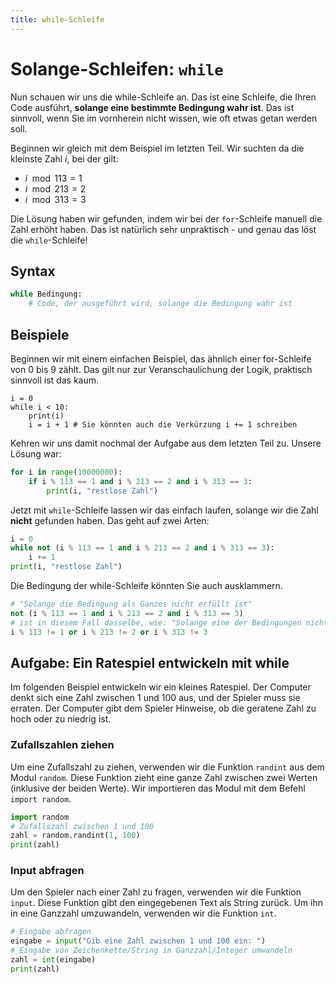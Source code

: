 ```yaml
---
title: while-Schleife
---
```


# <nobr>Solange-Schleifen:</nobr> `while`

Nun schauen wir uns die while-Schleife an. Das ist eine Schleife, die Ihren Code ausführt, **solange eine bestimmte Bedingung wahr ist**. Das ist sinnvoll, wenn Sie im vornherein nicht wissen, wie oft etwas getan werden soll.

Beginnen wir gleich mit dem Beispiel im letzten Teil. Wir suchten da die kleinste Zahl $i$, bei der gilt:
- $i \mod{113} = 1$
- $i \mod{213} = 2$
- $i \mod{313} = 3$

Die Lösung haben wir gefunden, indem wir bei der `for`-Schleife manuell die Zahl erhöht haben. Das ist natürlich sehr unpraktisch - und genau das löst die `while`-Schleife!

## Syntax

```python
while Bedingung:
    # Code, der ausgeführt wird, solange die Bedingung wahr ist
```

## Beispiele

Beginnen wir mit einem einfachen Beispiel, das ähnlich einer for-Schleife von 0 bis 9 zählt. Das gilt nur zur Veranschaulichung der Logik, praktisch sinnvoll ist das kaum.

```turtle
i = 0
while i < 10:
    print(i)
    i = i + 1 # Sie könnten auch die Verkürzung i += 1 schreiben
```

Kehren wir uns damit nochmal der Aufgabe aus dem letzten Teil zu. Unsere Lösung war:

```python
for i in range(10000000):
    if i % 113 == 1 and i % 213 == 2 and i % 313 == 3:
        print(i, "restlose Zahl")
```

Jetzt mit `while`-Schleife lassen wir das einfach laufen, solange wir die Zahl **nicht** gefunden haben. Das geht auf zwei Arten:

```python
i = 0
while not (i % 113 == 1 and i % 213 == 2 and i % 313 == 3):
    i += 1
print(i, "restlose Zahl")
```

Die Bedingung der while-Schleife könnten Sie auch ausklammern.

```python
# "Solange die Bedingung als Ganzes nicht erfüllt ist"
not (i % 113 == 1 and i % 213 == 2 and i % 313 == 3)
# ist in diesem Fall dasselbe, wie: "Solange eine der Bedingungen nicht erfüllt ist"
i % 113 != 1 or i % 213 != 2 or i % 313 != 3
```

## Aufgabe: Ein Ratespiel entwickeln mit while

Im folgenden Beispiel entwickeln wir ein kleines Ratespiel. Der Computer denkt sich eine Zahl zwischen 1 und 100 aus, und der Spieler muss sie erraten. Der Computer gibt dem Spieler Hinweise, ob die geratene Zahl zu hoch oder zu niedrig ist.

### Zufallszahlen ziehen

Um eine Zufallszahl zu ziehen, verwenden wir die Funktion `randint` aus dem Modul `random`. Diese Funktion zieht eine ganze Zahl zwischen zwei Werten (inklusive der beiden Werte). Wir importieren das Modul mit dem Befehl `import random`.

```python
import random
# Zufallszahl zwischen 1 und 100
zahl = random.randint(1, 100)
print(zahl)
```

### Input abfragen

Um den Spieler nach einer Zahl zu fragen, verwenden wir die Funktion `input`. Diese Funktion gibt den eingegebenen Text als String zurück. Um ihn in eine Ganzzahl umzuwandeln, verwenden wir die Funktion `int`.

```python
# Eingabe abfragen
eingabe = input("Gib eine Zahl zwischen 1 und 100 ein: ")
# Eingabe von Zeichenkette/String in Ganzzahl/Integer umwandeln
zahl = int(eingabe)
print(zahl)
```
